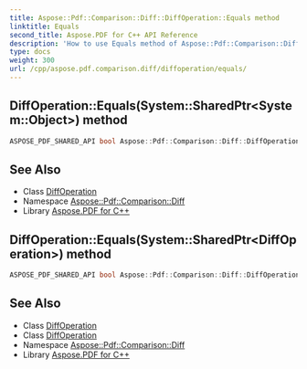 ```yaml
---
title: Aspose::Pdf::Comparison::Diff::DiffOperation::Equals method
linktitle: Equals
second_title: Aspose.PDF for C++ API Reference
description: 'How to use Equals method of Aspose::Pdf::Comparison::Diff::DiffOperation class in C++.'
type: docs
weight: 300
url: /cpp/aspose.pdf.comparison.diff/diffoperation/equals/
---
```

## DiffOperation::Equals(System::SharedPtr\<System::Object\>) method




```cpp
ASPOSE_PDF_SHARED_API bool Aspose::Pdf::Comparison::Diff::DiffOperation::Equals(System::SharedPtr<System::Object> other) override
```

## See Also

* Class [DiffOperation](../)
* Namespace [Aspose::Pdf::Comparison::Diff](../../)
* Library [Aspose.PDF for C++](../../../)
## DiffOperation::Equals(System::SharedPtr\<DiffOperation\>) method




```cpp
ASPOSE_PDF_SHARED_API bool Aspose::Pdf::Comparison::Diff::DiffOperation::Equals(System::SharedPtr<DiffOperation> op) override
```

## See Also

* Class [DiffOperation](../)
* Class [DiffOperation](../)
* Namespace [Aspose::Pdf::Comparison::Diff](../../)
* Library [Aspose.PDF for C++](../../../)
